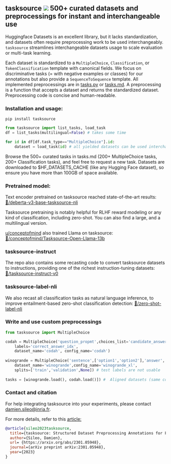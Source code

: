 ## tasksource ![](https://aeiljuispo.cloudimg.io/v7/https://s3.amazonaws.com/moonup/production/uploads/5fc0bcb41160c47d1d43856b/j06-U5e2Tifi2xOnTudqS.jpeg?w=20&h=20&f=face) 500+ curated datasets and preprocessings for instant and interchangeable use

Huggingface Datasets is an excellent library, but it lacks standardization, and datasets often require preprocessing work to be used interchangeably.
`tasksource` streamlines interchangeable datasets usage to scale evaluation or multi-task learning.

Each dataset is standardized to a `MultipleChoice`, `Classification`, or `TokenClassification` template with canonical fields. We focus on discriminative tasks (= with negative examples or classes) for our annotations but also provide a `SequenceToSequence` template. All implemented preprocessings are in [tasks.py](https://github.com/sileod/tasksource/blob/main/src/tasksource/tasks.py) or [tasks.md](https://github.com/sileod/tasksource/blob/main/tasks.md). A preprocessing is a function that accepts a dataset and returns the standardized dataset. Preprocessing code is concise and human-readable.

### Installation and usage:
`pip install tasksource`
```python
from tasksource import list_tasks, load_task
df = list_tasks(multilingual=False) # takes some time

for id in df[df.task_type=="MultipleChoice"].id:
    dataset = load_task(id) # all yielded datasets can be used interchangeably
```

Browse the 500+ curated tasks in tasks.md (200+ MultipleChoice tasks, 200+ Classification tasks), and feel free to request a new task. Datasets are downloaded to $HF_DATASETS_CACHE (like any Hugging Face dataset), so ensure you have more than 100GB of space available.

### Pretrained model:

Text encoder pretrained on tasksource reached state-of-the-art results: [🤗/deberta-v3-base-tasksource-nli](https://hf.co/sileod/deberta-v3-base-tasksource-nli)

Tasksource pretraining is notably helpful for RLHF reward modeling or any kind of classification, including zero-shot. You can also find a large, and a multilingual version.

[u/conceptofmind](https://github.com/conceptofmind) also trained Llama on tasksource: [🤗/conceptofmind/Tasksource-Open-Llama-13b](https://hf.co/conceptofmind/Tasksource-Open-Llama-13b)

### tasksource-instruct

The repo also contains some recasting code to convert tasksource datasets to instructions, providing one of the richest instruction-tuning datasets:
[🤗/tasksource-instruct-v0](https://hf.co/datasets/tasksource/tasksource-instruct-v0)


### tasksource-label-nli

We also recast all classification tasks as natural language inference, to improve entailment-based zero-shot classification detection:
[🤗/zero-shot-label-nli](https://huggingface.co/datasets/tasksource/zero-shot-label-nli)

### Write and use custom preprocessings

```python
from tasksource import MultipleChoice

codah = MultipleChoice('question_propmt',choices_list='candidate_answers',
    labels='correct_answer_idx',
    dataset_name='codah', config_name='codah')
    
winogrande = MultipleChoice('sentence',['option1','option2'],'answer',
    dataset_name='winogrande',config_name='winogrande_xl',
    splits=['train','validation',None]) # test labels are not usable
    
tasks = [winogrande.load(), codah.load()]) #  Aligned datasets (same columns) can be used interchangably  
```

 ### Contact and citation
For help integrating tasksource into your experiments, please contact [damien.sileo@inria.fr](mailto:damien.sileo@inria.fr).

For more details, refer to this [article:](https://arxiv.org/abs/2301.05948) 
```bib
@article{sileo2023tasksource,
  title={tasksource: Structured Dataset Preprocessing Annotations for Frictionless Extreme Multi-Task Learning and Evaluation},
  author={Sileo, Damien},
  url= {https://arxiv.org/abs/2301.05948},
  journal={arXiv preprint arXiv:2301.05948},
  year={2023}
}
```
                                                                                                                                                                                                                                                                                                                                                                                                                                                                                                                                                                                                                                                                                                                                                                                                                                                     
